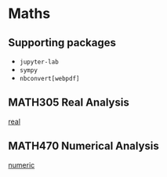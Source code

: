 # Maths

## Supporting packages

- `jupyter-lab`
- `sympy`
- `nbconvert[webpdf]`

## MATH305 Real Analysis

[real](math305)

## MATH470 Numerical Analysis

[numeric](math470)
